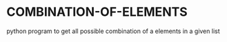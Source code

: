 # COMBINATION-OF-ELEMENTS
python program to get all possible combination of a elements in a given list
